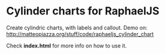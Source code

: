 Cylinder charts for RaphaelJS
==============
Create cylindric charts, with labels and callout.
Demo on: http://matteopiazza.org/stuff/code/raphaeljs_cylinder_chart

Check **index.html** for more info on how to use it.
